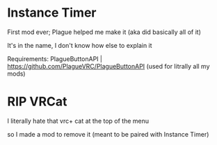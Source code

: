 # Instance Timer
First mod ever; Plague helped me make it (aka did basically all of it)

It's in the name, I don't know how else to explain it

Requirements: PlagueButtonAPI | https://github.com/PlagueVRC/PlagueButtonAPI (used for litrally all my mods)

# RIP VRCat
I literally hate that vrc+ cat at the top of the menu

so I made a mod to remove it (meant to be paired with Instance Timer)
